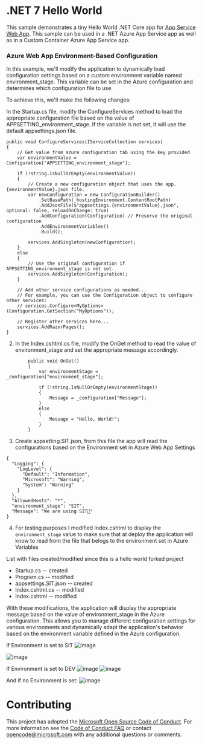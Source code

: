 # .NET 7 Hello World

This sample demonstrates a tiny Hello World .NET Core app for [App Service Web App](https://docs.microsoft.com/azure/app-service-web). 
This sample can be used in a .NET Azure App Service app as well as in a Custom Container Azure App Service app.


### Azure Web App Environment-Based Configuration
In this example, we'll modify the application to dynamically load configuration settings based on a custom environment variable named environment_stage. This variable can be set in the Azure configuration and determines which configuration file to use.

To achieve this, we'll make the following changes:

In the Startup.cs file, modify the ConfigureServices method to load the appropriate configuration file based on the value of APPSETTING_environment_stage. If the variable is not set, it will use the default appsettings.json file.

```
public void ConfigureServices(IServiceCollection services)
{
    // Get value from azure configuration tab using the key provided
    var environmentValue = Configuration["APPSETTING_environment_stage"];

    if (!string.IsNullOrEmpty(environmentValue))
    {
        // Create a new configuration object that uses the app.{environmentValue}.json file.
        var newConfiguration = new ConfigurationBuilder()
            .SetBasePath(_hostingEnvironment.ContentRootPath)
            .AddJsonFile($"appsettings.{environmentValue}.json", optional: false, reloadOnChange: true)
            .AddConfiguration(Configuration) // Preserve the original configuration
            .AddEnvironmentVariables()
            .Build();

        services.AddSingleton(newConfiguration);
    }
    else
    {
        // Use the original configuration if APPSETTING_environment_stage is not set.
        services.AddSingleton(Configuration);
    }

    // Add other service configurations as needed...
    // For example, you can use the Configuration object to configure other services:
    // services.Configure<MyOptions>(Configuration.GetSection("MyOptions"));

    // Register other services here...
    services.AddRazorPages();
}
```

2. In the Index.cshtml.cs file, modify the OnGet method to read the value of environment_stage and set the appropriate message accordingly.
```
        public void OnGet()
        {
            var environmentStage = _configuration["environment_stage"];
    
            if (!string.IsNullOrEmpty(environmentStage))
            {
                Message = _configuration["Message"];
            }
            else
            {
                Message = "Hello, World!";
            }
        }
```

3. Create appsetting.SIT.json, from this file the app will read the configurations based on the Environment set in Azure Web App Settings
```
{
  "Logging": {
    "LogLevel": {
      "Default": "Information",
      "Microsoft": "Warning",
      "System": "Warning"
    }
  },
  "AllowedHosts": "*",
  "environment_stage": "SIT",
  "Message": "We are using SIT💜"
}
```
4. For testing purposes I modified Index.cshtml to display the `environment_stage` value to make sure that at deploy the application will know to read from the file that belogs to the environment set in Azure Variables 

List with files created/modified since this is a hello world forked project
- Startup.cs -- created
- Program.cs -- modified
- appsettings.SIT.json -- created
- Index.cshtml.cs  -- modified
- Index.cshtml -- modified

With these modifications, the application will display the appropriate message based on the value of environment_stage in the Azure configuration. This allows you to manage different configuration settings for various environments and dynamically adapt the application's behavior based on the environment variable defined in the Azure configuration.

If Environment is set to SIT
![image](https://github.com/dummy-andra/dotnetcore-docs-hello-world/assets/37038210/1ce3f86a-fedf-452d-8487-f0ceb1af6962)

![image](https://github.com/dummy-andra/dotnetcore-docs-hello-world/assets/37038210/41a98c91-7248-4d72-9630-97e0b96205d5)

If Environment is set to DEV
![image](https://github.com/dummy-andra/dotnetcore-docs-hello-world/assets/37038210/022a225d-95c0-4e26-917b-95c971fb3de8)
![image](https://github.com/dummy-andra/dotnetcore-docs-hello-world/assets/37038210/b366c696-0fed-4295-b3be-a97c295d860b)


And if no Environment is set:
![image](https://github.com/dummy-andra/dotnetcore-docs-hello-world/assets/37038210/5e070416-2dd2-4d8b-903d-ccd871d91d59)

# Contributing

This project has adopted the [Microsoft Open Source Code of Conduct](https://opensource.microsoft.com/codeofconduct/). For more information see the [Code of Conduct FAQ](https://opensource.microsoft.com/codeofconduct/faq/) or contact [opencode@microsoft.com](mailto:opencode@microsoft.com) with any additional questions or comments.
